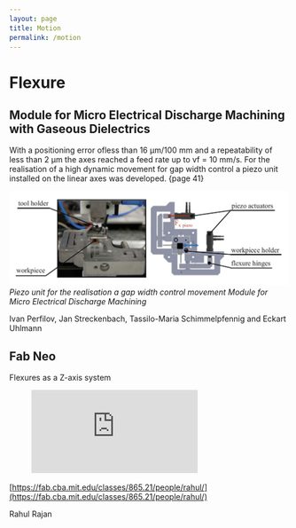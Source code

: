 ```yaml
---
layout: page
title: Motion
permalink: /motion
---
```

# Flexure
## Module for Micro Electrical Discharge Machining with Gaseous Dielectrics

With a positioning error ofless than 16 μm/100 mm and a repeatability of less than 2 μm the axes reached a feed rate up to vf = 10 mm/s. For the realisation of a high dynamic movement for gap width control a piezo unit installed on the linear axes was developed. {page 41}

![owis](./images/motion/owis.jpg)
*Piezo unit for the realisation a gap width control movement
Module for Micro Electrical Discharge Machining*

Ivan Perfilov, Jan Streckenbach, Tassilo-Maria Schimmelpfennig
and Eckart Uhlmann

##  Fab Neo
Flexures as a Z-axis system

<figure class="video_container">
  <iframe src="https://fab.cba.mit.edu/classes/865.21/people/rahul/Images/flex2fmg.mp4" frameborder="0" allowfullscreen="true"> </iframe>
</figure>

[https://fab.cba.mit.edu/classes/865.21/people/rahul/](https://fab.cba.mit.edu/classes/865.21/people/rahul/)

Rahul Rajan